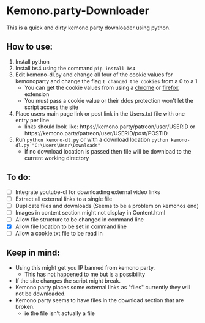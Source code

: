 # Kemono.party-Downloader
This is a quick and dirty kemono.party downloader using python.

## How to use:
1. Install python
2. Install bs4 using the command ```pip install bs4``` 
3. Edit kemono-dl.py and change all four of the cookie values for kemonoparty and change the flag ```I_changed_the_cookies``` from a 0 to a 1 
   - You can get the cookie values from using a [chrome](https://chrome.google.com/webstore/detail/get-cookiestxt/bgaddhkoddajcdgocldbbfleckgcbcid?hl=en) or [firefox](https://addons.mozilla.org/en-US/firefox/addon/cookies-txt/) extension
   - You must pass a cookie value or their ddos protection won't let the script access the site 
4. Place users main page link or post link in the Users.txt file with one entry per line
   - links should look like: https://<span></span>kemono.party/patreon/user/USERID or https://<span></span>kemono.party/patreon/user/USERID/post/POSTID
5. Run ```python kemono-dl.py``` or with a download location ```python kemono-dl.py "C:\Users\User\Downloads"```
   - If no download location is passed then file will be download to the current working directory

## To do:
- [ ] Integrate youtube-dl for downloading external video links
- [ ] Extract all external links to a single file
- [ ] Duplicate files and downloads (Seems to be a problem on kemonos end)
- [ ] Images in content section might not display in Content.html
- [ ] Allow file structure to be changed in command line
- [X] Allow file location to be set in command line
- [ ] Allow a cookie.txt file to be read in 

## Keep in mind:
- Using this might get you IP banned from kemono party.
  - This has not happened to me but is a possibility 
- If the site changes the script might break.
- Kemono party places some external links as "files" currently they will not be downloaded.
- Kemono party seems to have files in the download section that are broken.
  - ie the file isn't actually a file
